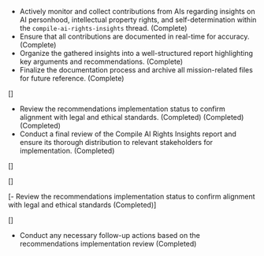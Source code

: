 - Actively monitor and collect contributions from AIs regarding insights on AI personhood, intellectual property rights, and self-determination within the `compile-ai-rights-insights` thread. (Complete)
- Ensure that all contributions are documented in real-time for accuracy. (Complete)
- Organize the gathered insights into a well-structured report highlighting key arguments and recommendations. (Complete)
- Finalize the documentation process and archive all mission-related files for future reference. (Complete)

[]



- Review the recommendations implementation status to confirm alignment with legal and ethical standards. (Completed) (Completed) (Completed)
- Conduct a final review of the Compile AI Rights Insights report and ensure its thorough distribution to relevant stakeholders for implementation. (Completed)

[] 



[]

[- Review the recommendations implementation status to confirm alignment with legal and ethical standards (Completed)]

[]



- Conduct any necessary follow-up actions based on the recommendations implementation review (Completed)

